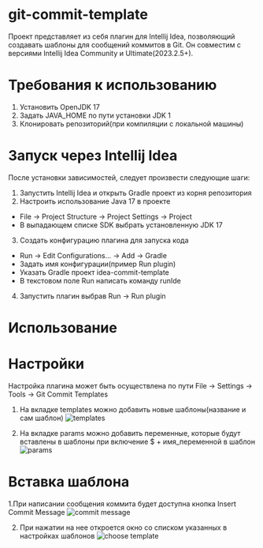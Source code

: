 # git-commit-template

Проект представляет из себя плагин для Intellij Idea, позволяющий создавать шаблоны для сообщений коммитов в Git. Он совместим с версиями Intellij Idea Community и Ultimate(2023.2.5+). 

# Требования к использованию

1. Установить OpenJDK 17
2. Задать JAVA_HOME по пути установки JDK 1
3. Клонировать репозиторий(при компиляции с локальной машины)

# Запуск через Intellij Idea

После установки зависимостей, следует произвести следующие шаги:
1. Запустить Intellij Idea и открыть Gradle проект из корня репозитория
2. Настроить использование Java 17 в проекте
- File -> Project Structure -> Project Settings -> Project
- В выпадающем списке SDK выбрать установленную JDK 17
3. Создать конфигурацию плагина для запуска кода
- Run -> Edit Configurations... -> Add -> Gradle
- Задать имя конфигурации(пример Run plugin)
- Указать Gradle проект idea-commit-template
- В текстовом поле Run написать команду runIde
4. Запустить плагин выбрав Run -> Run plugin

# Использование


# Настройки 

Настройка плагина может быть осуществлена по пути File -> Settings -> Tools -> Git Commit Templates
1. На вкладке templates можно добавить новые шаблоны(название и сам шаблон)
![templates](https://github.com/azatyamanaev/git-commit-template/assets/49018424/d173e4d1-6fd1-422a-aeef-97557b606cdd)

3. На вкладке params можно добавить переменные, которые будут вставлены в шаблоны при включение $ + имя_переменной в шаблон
![params](https://github.com/azatyamanaev/git-commit-template/assets/49018424/16e7f496-c522-40e1-8cb4-d64225d07ef1)


# Вставка шаблона

1.При написании сообщения коммита будет доступна кнопка Insert Commit Message
![commit message](https://github.com/azatyamanaev/git-commit-template/assets/49018424/3ac75d42-6615-48db-a433-e3a1d64beff6)

2. При нажатии на нее откроется окно со списком указанных в настройках шаблонов
![choose template](https://github.com/azatyamanaev/git-commit-template/assets/49018424/95a8fa20-940c-4d4b-9546-60f0de6a09c0)
